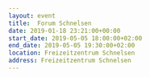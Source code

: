 ```yaml
---
layout: event
title:  Forum Schnelsen
date: 2019-01-18 23:21:00+00:00
start_date: 2019-05-05 18:00:00+02:00
end_date: 2019-05-05 19:30:00+02:00
location: Freizeitzentrum Schnelsen
address: Freizeitzentrum Schnelsen
---
```

